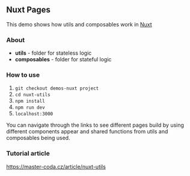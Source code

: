 ## Nuxt Pages
This demo shows how utils and composables work in [Nuxt](https://nuxt.com/)

### About
- **utils** - folder for stateless logic
- **composables** - folder for stateful logic

### How to use
1. `git checkout demos-nuxt project`
2. `cd nuxt-utils`
3. `npm install`
4. `npm run dev` 
5. `localhost:3000` 

You can navigate through the links to see different pages build by using different components appear and shared functions from utils and composables being used.

### Tutorial article
https://master-coda.cz/article/nuxt-utils
